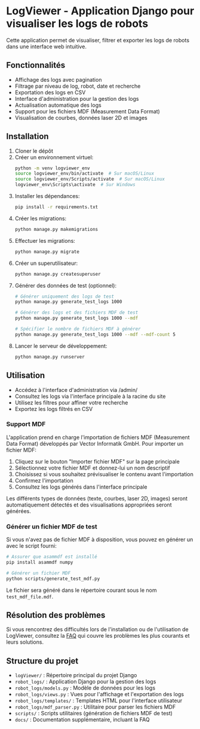 # LogViewer - Application Django pour visualiser les logs de robots

Cette application permet de visualiser, filtrer et exporter les logs de robots dans une interface web intuitive.

## Fonctionnalités

- Affichage des logs avec pagination
- Filtrage par niveau de log, robot, date et recherche
- Exportation des logs en CSV
- Interface d'administration pour la gestion des logs
- Actualisation automatique des logs
- Support pour les fichiers MDF (Measurement Data Format)
- Visualisation de courbes, données laser 2D et images

## Installation

1. Cloner le dépôt
2. Créer un environnement virtuel:
   ```bash
   python -m venv logviewer_env
   source logviewer_env/bin/activate  # Sur macOS/Linux
   source logviewer_env/Scripts/activate  # Sur macOS/Linux
   logviewer_env\Scripts\activate  # Sur Windows
   ```
3. Installer les dépendances:
   ```bash
   pip install -r requirements.txt
   ```
4. Créer les migrations:
   ```bash
   python manage.py makemigrations
   ```
5. Effectuer les migrations:
   ```bash
   python manage.py migrate
   ```
6. Créer un superutilisateur:
   ```bash
   python manage.py createsuperuser
   ```
7. Générer des données de test (optionnel):
   ```bash
   # Générer uniquement des logs de test
   python manage.py generate_test_logs 1000
   
   # Générer des logs et des fichiers MDF de test
   python manage.py generate_test_logs 1000 --mdf
   
   # Spécifier le nombre de fichiers MDF à générer
   python manage.py generate_test_logs 1000 --mdf --mdf-count 5
   ```
8. Lancer le serveur de développement:
   ```bash
   python manage.py runserver
   ```

## Utilisation

- Accédez à l'interface d'administration via /admin/
- Consultez les logs via l'interface principale à la racine du site
- Utilisez les filtres pour affiner votre recherche
- Exportez les logs filtrés en CSV

### Support MDF

L'application prend en charge l'importation de fichiers MDF (Measurement Data Format) développés par Vector Informatik GmbH. Pour importer un fichier MDF:

1. Cliquez sur le bouton "Importer fichier MDF" sur la page principale
2. Sélectionnez votre fichier MDF et donnez-lui un nom descriptif
3. Choisissez si vous souhaitez prévisualiser le contenu avant l'importation
4. Confirmez l'importation
5. Consultez les logs générés dans l'interface principale

Les différents types de données (texte, courbes, laser 2D, images) seront automatiquement détectés et des visualisations appropriées seront générées.

### Générer un fichier MDF de test

Si vous n'avez pas de fichier MDF à disposition, vous pouvez en générer un avec le script fourni:

```bash
# Assurer que asammdf est installé
pip install asammdf numpy

# Générer un fichier MDF
python scripts/generate_test_mdf.py
```

Le fichier sera généré dans le répertoire courant sous le nom `test_mdf_file.mdf`.

## Résolution des problèmes

Si vous rencontrez des difficultés lors de l'installation ou de l'utilisation de LogViewer, consultez la [FAQ](docs/FAQ.md) qui couvre les problèmes les plus courants et leurs solutions.

## Structure du projet

- `logViewer/` : Répertoire principal du projet Django
- `robot_logs/` : Application Django pour la gestion des logs
- `robot_logs/models.py` : Modèle de données pour les logs
- `robot_logs/views.py` : Vues pour l'affichage et l'exportation des logs
- `robot_logs/templates/` : Templates HTML pour l'interface utilisateur
- `robot_logs/mdf_parser.py` : Utilitaire pour parser les fichiers MDF
- `scripts/` : Scripts utilitaires (génération de fichiers MDF de test)
- `docs/` : Documentation supplémentaire, incluant la FAQ
